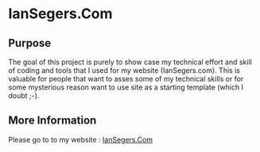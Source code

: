# IanSegers.Com #

## Purpose
The goal of this project is purely to show case my technical effort and skill of coding and tools that I used for my website (IanSegers.com). This is valuable for people that want to asses some of my technical skills or for some mysterious reason want to use site as a starting template (which I doubt ;-).
 
## More Information
Please go to to my website : <a href="http://www.iansegers.com">IanSegers.Com</a>